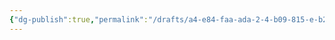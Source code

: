 ```yaml
---
{"dg-publish":true,"permalink":"/drafts/a4-e84-faa-ada-2-4-b09-815-e-b2-b257-e71244/","dgHomeLink":true,"dgPassFrontmatter":false}
---
```


